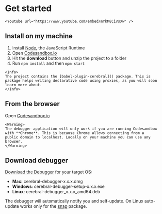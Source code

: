 # Get started

```marksy
<Youtube url="https://www.youtube.com/embed/mYkM8CiVsXw" />
```

## Install on my machine

1.  Install [Node](https://nodejs.org/en/), the JavaScript Runtime
2.  Open [Codesandbox.io](https://codesandbox.io/s/m59vpm64vx)
3.  Hit the **download** button and unzip the project to a folder
4.  Run `npm install` and then `npm start`

```marksy
<Info>
The project contains the [babel-plugin-cerebral]() package. This is package helps writing declarative code using proxies, as you will soon learn more about.
</Info>
```

## From the browser

Open [Codesandbox.io](https://codesandbox.io/s/m59vpm64vx)

```marksy
<Warning>
The debugger application will only work if you are running Codesandbox with **Chrome**. This is because Chrome allows connecting from a public domain to localhost. Locally on your machine you can use any browser.
</Warning>
```

## Download debugger

[Download the Debugger](https://github.com/cerebral/cerebral-debugger/releases) for your target OS:

* **Mac**: cerebral-debugger-x.x.x.dmg
* **Windows**: cerebral-debugger-setup-x.x.x.exe
* **Linux**: cerebral-debugger_x.x.x_amd64.deb

The debugger will automatically notify you and self-update. On Linux auto-update works only for the [snap](https://snapcraft.io) package.
